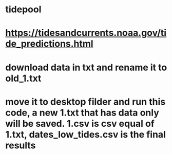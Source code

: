 # tidepool


# https://tidesandcurrents.noaa.gov/tide_predictions.html
# download data in txt and rename it to old_1.txt
# move it to desktop filder and run this code, a new 1.txt that has data only will be saved. 1.csv is csv equal of 1.txt, dates_low_tides.csv is the final results
